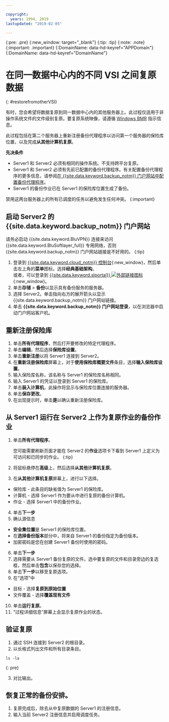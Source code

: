 ```yaml
---

copyright:
  years: 1994, 2019
lastupdated: "2019-02-05"

---
```

{:pre: .pre}
{:new_window: target="_blank"}
{:tip: .tip}
{:note: .note}
{:important: .important}
{:DomainName: data-hd-keyref="APPDomain"}
{:DomainName: data-hd-keyref="DomainName"}

# 在同一数据中心内的不同 VSI 之间复原数据
{: #restorefromotherVSI}

有时，您会希望将数据复原到同一数据中心内的其他服务器上。此过程仅适用于非操作系统文件的文件级别复原。要复原系统映像，请遵循 [Windows BMR](/docs/infrastructure/Backup?topic=Backup-restoreBMR) 指示信息。

此过程包括在第二个服务器上重新注册备份代理程序以访问第一个服务器的保险库位置，以及完成**从其他计算机复原**。

**先决条件**

- Server1 和 Server2 必须有相同的操作系统。不支持跨平台复原。
- Server1 和 Server2 必须有先前已配置的备份代理程序。有关配置备份代理程序的更多信息，请参阅[在 {{site.data.keyword.backup_notm}} 门户网站中配置备份代理程序](docs/infrastructure/Backup?topic=Backup-GettingStarted)。
- Server1 的备份作业已在 Server1 的保险库位置生成了备份。

禁用这两台服务器上的所有已调度的任务以避免发生任何冲突。
{:important}

## 启动 Server2 的 {{site.data.keyword.backup_notm}} 门户网站

请务必启动 {{site.data.keyword.BluVPN}} 连接来访问 {{site.data.keyword.BluSoftlayer_full}} 专用网络，否则 {{site.data.keyword.backup_notm}} 门户网站链接是不好用的。
{:tip}

1. 登录到 [{{site.data.keyword.cloud_notm}} 控制台](https://{DomainName}/){:new_window}，然后单击左上角的**菜单**图标。选择**经典基础架构**。<br/>
   或者，可以登录到 [{{site.data.keyword.slportal}} ![外部链接图标](../../icons/launch-glyph.svg "外部链接图标")](https://control.softlayer.com/){:new_window}。
2. 单击**存储** > **备份**以显示具有备份服务的服务器。
3. 选择 Server2。单击指向右方的展开箭头以显示 {{site.data.keyword.backup_notm}} 门户网站链接。
4. 单击 **{{site.data.keyword.backup_notm}} 门户网站登录**，以在浏览器中启动门户网站客户机。

## 重新注册保险库

1. 单击**所有代理程序**，然后打开要修改的特定代理程序。
2. 单击**编辑**，然后选择**保险库设置**。
3. 单击**重新注册**以将 Server1 连接到 Server2。
4. 在**重新注册保险库**屏幕上，对于**使用保险库概要文件**条目，选择**输入保险库设置**。
5. 输入保险库名称，该名称与 Server1 的保险库名称相同。
6. 输入 Server1 的凭证以登录到 Server1 的保险库。
7. 单击**装入计算机**，此操作将显示与保险库位置连接的服务器。
8. 单击**保存更改**。
9. 在出现提示时，单击**是**以确认重新注册保险库。

## 从 Server1 运行在 Server2 上作为复原作业的备份作业

1. 单击**所有代理程序**。

   您可能需要刷新页面才能在 Server2 的**作业**选项卡下看到 Server1 上定义为可访问和已同步的作业。
   {:tip}
2. 将鼠标悬停在**高级**上，然后选择**从其他计算机复原**。
3. 在**从其他计算机复原**屏幕上，进行以下选择。
  - 保险库 - 此条目的缺省值为 Server1 的保险库。
  - 计算机 - 选择 Server1 作为要从中进行复原的备份计算机。
  - 作业 - 选择 Server1 中的备份作业。
4. 单击**下一步**
5. 确认源信息
  - **安全集位置**是 Server1 的保险库位置。
  - 在**选择备份版本**部分中，将来自 Server1 的备份指定为备份版本。
  - 加密密码是您在创建 Server1 备份时使用的密码。
6. 单击**下一步**
7. 选择需要从 Server1 备份复原的文件。选中要复原的文件和目录旁边的复选框，然后单击**包含**以保存您的选择。
8. 单击**下一步**以移至复原选项。
9. 在“选项”中
  - 目标 - 选择**复原到原始位置**
  - 文件覆盖 - 选择**覆盖现有文件**
10. 单击**运行复原**。
11. “过程详细信息”屏幕上会显示复原作业的状态。


## 验证复原

1. 通过 SSH 连接到 Server2 的根目录。
2. 以长格式列出文件和所有目录条目。
  ```
  ls -la
  ```
  {: pre}

3. 对比输出。

## 恢复正常的备份安排。

1. 复原完成后，除去从中复原数据的 Server1 的注册信息。
2. 输入当前 Server2 注册信息并启用调度任务。
